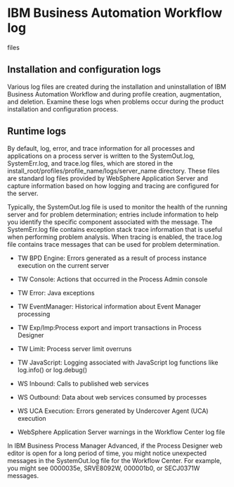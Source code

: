# IBM Business Automation Workflow log
files

## Installation and configuration logs

Various
log files are created during the installation and uninstallation of IBM Business Automation Workflow and
during profile creation, augmentation, and deletion. Examine these
logs when problems occur during the product installation and configuration
process.

## Runtime logs

By default, log, error, and
trace information for all processes and applications on a process
server is written to the SystemOut.log, SystemErr.log,
and trace.log files, which are stored in the install\_root/profiles/profile\_name/logs/server\_name directory.
These files are standard log files provided by WebSphere Application
Server and capture information based on how logging and tracing are
configured for the server.

Typically, the SystemOut.log file
is used to monitor the health of the running server and for problem
determination; entries include information to help you identify the
specific component associated with the message. The SystemErr.log file
contains exception stack trace information that is useful when performing
problem analysis. When tracing is enabled, the trace.log file
contains trace messages that can be used for problem determination.

- TW BPD Engine: Errors generated as a result of process instance
execution on the current server
- TW Console: Actions that occurred in the Process Admin console
- TW Error: Java exceptions
- TW EventManager: Historical information about Event Manager processing
- TW Exp/Imp:Process export and import transactions in Process Designer
- TW Limit: Process server limit overruns
- TW JavaScript: Logging associated with JavaScript log functions
like log.info() or log.debug()
- WS Inbound: Calls to published web services
- WS Outbound: Data about web services consumed by processes
- WS UCA Execution: Errors generated by Undercover Agent (UCA) execution

- WebSphere Application Server warnings in the Workflow Center log file

In IBM Business Process Manager Advanced, if the Process Designer web editor is open for a long period of time, you might notice unexpected messages in the SystemOut.log file for the Workflow Center. For example, you might see 0000035e, SRVE8092W, 000001b0, or SECJ0371W messages.